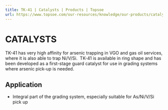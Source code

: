```yaml
---
title: TK-41 | Catalysts | Products | Topsoe
url: https://www.topsoe.com/our-resources/knowledge/our-products/catalysts/tk-41#main-content
---
```


# CATALYSTS

TK-41 has very high affinity for arsenic trapping in VGO and gas oil services, where it is also able to trap Ni/V/Si.  TK-41 is available in ring shape and has been developed as a first-stage guard catalyst for use in grading systems where arsenic pick-up is needed.

## Application

- Integral part of the grading system, especially suitable for As/Ni/V/Si pick up
